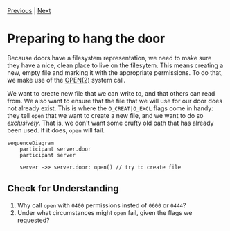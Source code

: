 [Previous](.././00_begin/) | [Next](.././18_backgrounding_processes/)

# Preparing to hang the door
Because doors have a filesystem representation, we need to make sure they have a
nice, clean place to live on the filesytem. This means creating a new, empty
file and marking it with the appropriate permissions. To do that, we make use of
the [OPEN(2)](https://www.illumos.org/man/2/open) system call.

We want to create new file that we can write to, and that others can read from.
We also want to ensure that the file that we will use for our door does not
already exist. This is where the `O_CREAT|O_EXCL` flags come in handy: they tell
`open` that we want to create a new file, and we want to do so *exclusively*.
That is, we don't want some crufty old path that has already been used. If it
does, `open` will fail.

```mermaid
sequenceDiagram     
    participant server.door
    participant server

    server ->> server.door: open() // try to create file
```

## Check for Understanding
1. Why call `open` with `0400` permissions insted of `0600` or `0444`?
1. Under what circumstances might `open` fail, given the flags we requested?
